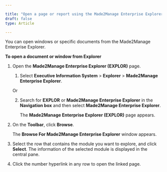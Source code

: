 ```yaml
---

title: "Open a page or report using the Made2Manage Enterprise Explorer"
draft: false
type: Article

---
```


You can open windows or specific documents from the Made2Manage Enterprise Explorer.

**To open a document or window from Explorer**

1.  Open the **Made2Manage Enterprise Explorer (EXPLOR)** page.

    1. Select **Executive Information System** > **Explorer** > **Made2Manage Enterprise Explorer**.

    Or

    2.  Search for **EXPLOR** or **Made2Manage Enterprise Explorer** in the **Navigation box** and then select **Made2Manage Enterprise Explorer**.

        The **Made2Manage Enterprise Explorer (EXPLOR)** page appears.

2.  On the **Toolbar**, click **Browse**.

    The **Browse For Made2Manage Enterprise Explorer** window appears.

3.  Select the row that contains the module you want to explore, and click **Select**. The information of the selected module is displayed in the central pane.

4.  Click the number hyperlink in any row to open the linked page.

